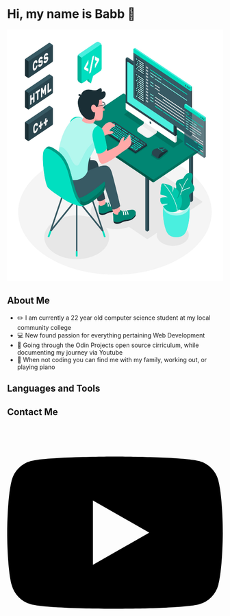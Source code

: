 # Hi, my name is Babb :wave:

<img src="Images/MainImageGithub.jpg" width="588" height="588">




## About Me

* :pencil2: I am currently a 22 year old computer science student at my local community college
* :computer: New found passion for everything pertaining Web Development
* :calendar: Going through the Odin Projects open source cirriculum, while documenting my journey via Youtube
* :running: When not coding you can find me with my family, working out, or playing piano



## Languages and Tools








## Contact Me

<svg role="img" viewBox="0 0 24 24" xmlns="http://www.w3.org/2000/svg"><title>YouTube</title><path d="M23.498 6.186a3.016 3.016 0 0 0-2.122-2.136C19.505 3.545 12 3.545 12 3.545s-7.505 0-9.377.505A3.017 3.017 0 0 0 .502 6.186C0 8.07 0 12 0 12s0 3.93.502 5.814a3.016 3.016 0 0 0 2.122 2.136c1.871.505 9.376.505 9.376.505s7.505 0 9.377-.505a3.015 3.015 0 0 0 2.122-2.136C24 15.93 24 12 24 12s0-3.93-.502-5.814zM9.545 15.568V8.432L15.818 12l-6.273 3.568z"/></svg>


